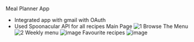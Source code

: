 Meal Planner App
- Integrated app with gmail with OAuth
- Used Spoonacular API for all recipes
Main Page 
![1](https://github.com/mariaasoltanei/MealPlanner/assets/84039801/4d8c9c90-d0ce-4a23-a45f-d2c491aa4a90)
Browse The Menu
![2](https://github.com/mariaasoltanei/MealPlanner/assets/84039801/d299113e-a57b-43ac-966a-e602cf86bd16)
Weekly menu
![image](https://github.com/mariaasoltanei/MealPlanner/assets/84039801/88954209-c8c6-4b66-b7c5-af5f0f769258)
Favourite recipes
![image](https://github.com/mariaasoltanei/MealPlanner/assets/84039801/275aaed2-2617-40eb-bfb9-ca83a419a602)
